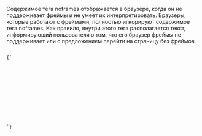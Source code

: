 <p>
	Содержимое тега <LE>noframes</LE> отображается в браузере, когда он не поддерживает фреймы и не умеет их интерпретировать. Браузеры, которые работают с фреймами, полностью игнорируют содержимое тега <LE>noframes</LE>. Как правило, внутри этого тега располагается текст, информирующий пользователя о том, что его браузер фреймы не поддерживает или с предложением перейти на страницу без фреймов.
</p>

<ExampleBox>

<Code>
{`
<!DOCTYPE HTML PUBLIC "-//W3C//DTD HTML 4.01 Frameset//EN"
  "http://www.w3.org/TR/html4/frameset.dtd">
<html>
	  <head>
		    <meta http-equiv="Content-Type" content="text/html; charset=utf-8">
		    <title>Тег NOFRAMES</title>
	  </head>
	  <frameset cols="100,*">
		    <frame src="menu.html" name="leftFrame">
		    <frame src="content.html" name="mainFrame">
		    <noframes>Ваш браузер не поддерживает фреймы.</noframes>
	  </frameset>
</html>
`}
</Code>

</ExampleBox>






